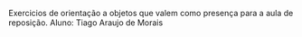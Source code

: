 Exercicios de orientação a objetos que valem como presença para a aula de reposição.
Aluno: Tiago Araujo de Morais